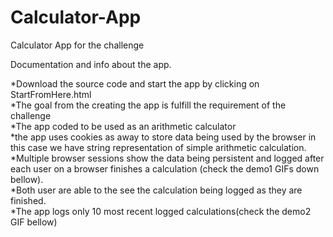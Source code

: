 # Calculator-App

Calculator App for the challenge<br>

Documentation and info about the app.

*Download the source code and start the app by clicking on StartFromHere.html<br >
*The goal from the creating the app is fulfill the requirement of the challenge <br >
*The app coded to be used as an arithmetic calculator <br>
*the app uses cookies as away to store data being used by the browser in this case we have string representation of simple arithmetic calculation.<br>
*Multiple browser sessions show the data being persistent and logged after each user on a browser finishes a calculation (check the demo1 GIFs down bellow).<br>
*Both user are able to the see the calculation being logged as they are finished.<br>
*The app logs only 10 most recent logged calculations(check the demo2 GIF bellow)<br>

